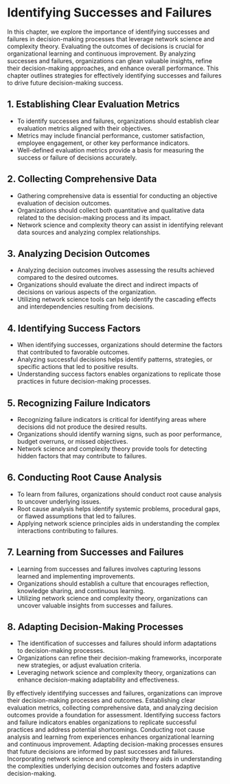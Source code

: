Identifying Successes and Failures
===========================================

In this chapter, we explore the importance of identifying successes and failures in decision-making processes that leverage network science and complexity theory. Evaluating the outcomes of decisions is crucial for organizational learning and continuous improvement. By analyzing successes and failures, organizations can glean valuable insights, refine their decision-making approaches, and enhance overall performance. This chapter outlines strategies for effectively identifying successes and failures to drive future decision-making success.

**1. Establishing Clear Evaluation Metrics**
--------------------------------------------

* To identify successes and failures, organizations should establish clear evaluation metrics aligned with their objectives.
* Metrics may include financial performance, customer satisfaction, employee engagement, or other key performance indicators.
* Well-defined evaluation metrics provide a basis for measuring the success or failure of decisions accurately.

**2. Collecting Comprehensive Data**
------------------------------------

* Gathering comprehensive data is essential for conducting an objective evaluation of decision outcomes.
* Organizations should collect both quantitative and qualitative data related to the decision-making process and its impact.
* Network science and complexity theory can assist in identifying relevant data sources and analyzing complex relationships.

**3. Analyzing Decision Outcomes**
----------------------------------

* Analyzing decision outcomes involves assessing the results achieved compared to the desired outcomes.
* Organizations should evaluate the direct and indirect impacts of decisions on various aspects of the organization.
* Utilizing network science tools can help identify the cascading effects and interdependencies resulting from decisions.

**4. Identifying Success Factors**
----------------------------------

* When identifying successes, organizations should determine the factors that contributed to favorable outcomes.
* Analyzing successful decisions helps identify patterns, strategies, or specific actions that led to positive results.
* Understanding success factors enables organizations to replicate those practices in future decision-making processes.

**5. Recognizing Failure Indicators**
-------------------------------------

* Recognizing failure indicators is critical for identifying areas where decisions did not produce the desired results.
* Organizations should identify warning signs, such as poor performance, budget overruns, or missed objectives.
* Network science and complexity theory provide tools for detecting hidden factors that may contribute to failures.

**6. Conducting Root Cause Analysis**
-------------------------------------

* To learn from failures, organizations should conduct root cause analysis to uncover underlying issues.
* Root cause analysis helps identify systemic problems, procedural gaps, or flawed assumptions that led to failures.
* Applying network science principles aids in understanding the complex interactions contributing to failures.

**7. Learning from Successes and Failures**
-------------------------------------------

* Learning from successes and failures involves capturing lessons learned and implementing improvements.
* Organizations should establish a culture that encourages reflection, knowledge sharing, and continuous learning.
* Utilizing network science and complexity theory, organizations can uncover valuable insights from successes and failures.

**8. Adapting Decision-Making Processes**
-----------------------------------------

* The identification of successes and failures should inform adaptations to decision-making processes.
* Organizations can refine their decision-making frameworks, incorporate new strategies, or adjust evaluation criteria.
* Leveraging network science and complexity theory, organizations can enhance decision-making adaptability and effectiveness.

By effectively identifying successes and failures, organizations can improve their decision-making processes and outcomes. Establishing clear evaluation metrics, collecting comprehensive data, and analyzing decision outcomes provide a foundation for assessment. Identifying success factors and failure indicators enables organizations to replicate successful practices and address potential shortcomings. Conducting root cause analysis and learning from experiences enhances organizational learning and continuous improvement. Adapting decision-making processes ensures that future decisions are informed by past successes and failures. Incorporating network science and complexity theory aids in understanding the complexities underlying decision outcomes and fosters adaptive decision-making.
